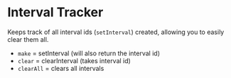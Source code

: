# Interval Tracker

Keeps track of all interval ids (`setInterval`) created, allowing you to easily clear them all.

- `make` = setInterval (will also return the interval id)
- `clear` = clearInterval (takes interval id)
- `clearAll` = clears all intervals
